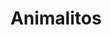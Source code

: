 ---
title: Animalitos
date: 
draft: false

# descripcion
description : Animalitos

materials: Plata 925

color: Negro, Verde, Amarillo, Rojo

dimensions: 0,8cm

code: 01-15-0159

type: "Aros"

categories: []

price: $570,00

# Images
# first image will be shown in the product page
images:
  # - image: "images/path_to_image"
  # La ubicacion de las imagenes es imagenes/Aros/Aros.Infantil/01-15-0159-animalitos
  - image: "./images/aros/infantil/01-15-0159-animalitos_a.JPG"
  - image: "./images/aros/infantil/01-15-0159-animalitos_b.JPG"
  - image: "./images/aros/infantil/01-15-0159-animalitos_c.JPG"
  - image: "./images/aros/infantil/01-15-0159-animalitos_d.JPG"
  - image: "./images/aros/infantil/01-15-0159-animalitos_e.JPG"
---